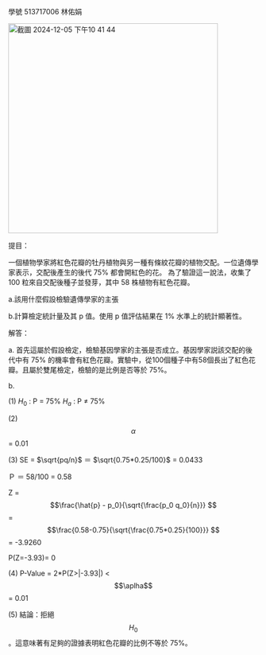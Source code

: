 學號 513717006 林佑娟

<img width="422" alt="截圖 2024-12-05 下午10 41 44" src="https://github.com/user-attachments/assets/5b955d8e-10cd-4405-b7d3-934b872455b6">

提目：

一個植物學家將紅色花瓣的牡丹植物與另一種有條紋花瓣的植物交配。一位遺傳學家表示，交配後產生的後代 75% 都會開紅色的花。
為了驗證這一說法，收集了 100 粒來自交配後種子並發芽，其中 58 株植物有紅色花瓣。

a.該用什麼假設檢驗遺傳學家的主張

b.計算檢定統計量及其 p 值。使用 p 值評估結果在 1% 水準上的統計顯著性。

解答：

a.
首先這屬於假設檢定，檢驗基因學家的主張是否成立。基因學家説該交配的後代中有 75% 的機率會有紅色花瓣。實驗中，從100個種子中有58個長出了紅色花瓣。且屬於雙尾檢定，檢驗的是比例是否等於 75%。

b.

(1) 
 $H_0$ : P = 75%
    $H_a$ : P $\ne$ 75%

(2) 
$$\alpha $$ = 0.01

(3) 
SE =  $\sqrt{pq/n}$ ＝ $\sqrt{0.75*0.25/100}$ = 0.0433

Ｐ ＝ 58/100 = 0.58

Z = $$\frac{\hat{p} - p_0}{\sqrt{\frac{p_0 q_0}{n}}} $$ = $$\frac{0.58-0.75}{\sqrt{\frac{0.75*0.25}{100}}} $$ = -3.9260

P(Z=-3.93)= 0

(4) 
P-Value = 2*P(Z>|-3.93|) < $$\aplha$$ = 0.01

(5) 
結論：拒絕 $$H_0$$ 。這意味著有足夠的證據表明紅色花瓣的比例不等於 75%。
